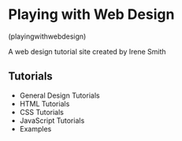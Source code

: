# Playing with Web Design

(playingwithwebdesign)

A web design tutorial site created by Irene Smith

## Tutorials

- General Design Tutorials
- HTML Tutorials
- CSS Tutorials
- JavaScript Tutorials
- Examples
